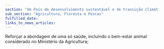 ```yaml
---
section: "Um País de desenvolvimento sustentável e de transição climática"
sub_section: "Agricultura, Floresta e Pescas"
fulfilled_date:
links_to_news_articles:
---
```


Reforçar a abordagem de uma só saúde, incluindo o bem-estar animal considerado no Ministério da Agricultura;